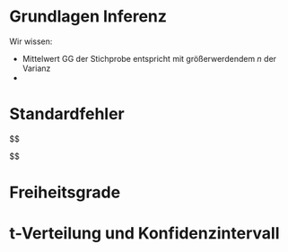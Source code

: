 # Grundlagen Inferenz
Wir wissen: 

- Mittelwert GG der Stichprobe entspricht mit größerwerdendem $n$ der Varianz
- 
# Standardfehler
$$

$$

# Freiheitsgrade


# t-Verteilung und Konfidenzintervall

